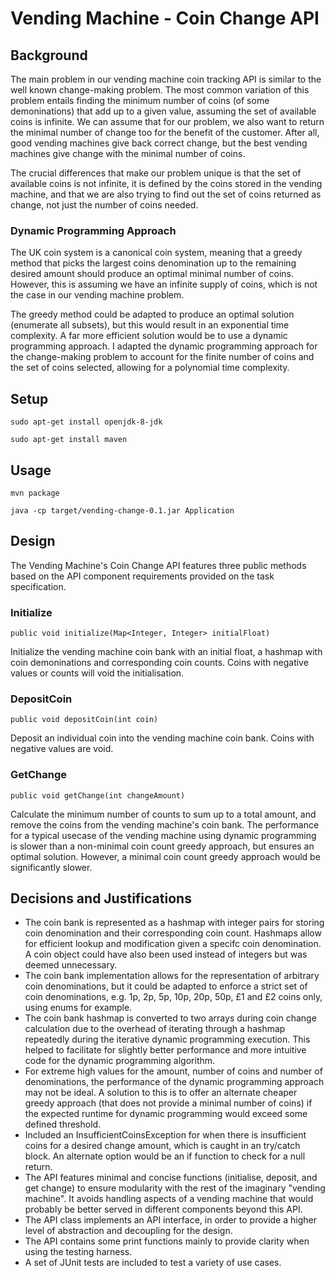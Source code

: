 # Vending Machine - Coin Change API

## Background

The main problem in our vending machine coin tracking API is similar to the well known change-making problem. The most common variation of this problem entails finding the minimum number of coins (of some demoninations) that add up to a given value, assuming the set of available coins is infinite. We can assume that for our problem, we also want to return the minimal number of change too for the benefit of the customer. After all, good vending machines give back correct change, but the best vending machines give change with the minimal number of coins.

The crucial differences that make our problem unique is that the set of available coins is not infinite, it is defined by the coins stored in the vending machine, and that we are also trying to find out the set of coins returned as change, not just the number of coins needed.

### Dynamic Programming Approach

The UK coin system is a canonical coin system, meaning that a greedy method that picks the largest coins denomination up to the remaining desired amount should produce an optimal minimal number of coins. However, this is assuming we have an infinite supply of coins, which is not the case in our vending machine problem.

The greedy method could be adapted to produce an optimal solution (enumerate all subsets), but this would result in an exponential time complexity. A far more efficient solution would be to use a dynamic programming approach. I adapted the dynamic programming approach for the change-making problem to account for the finite number of coins and the set of coins selected, allowing for a polynomial time complexity.

## Setup
`sudo apt-get install openjdk-8-jdk` 

`sudo apt-get install maven` 
## Usage
`mvn package` 

`java -cp target/vending-change-0.1.jar Application` 

## Design

The Vending Machine's Coin Change API features three public methods based on the API component requirements provided on the task specification. 

### Initialize
`public void initialize(Map<Integer, Integer> initialFloat)`

Initialize the vending machine coin bank with an initial float, a hashmap with coin demoninations and corresponding coin counts. Coins with negative values or counts will void the initialisation.

### DepositCoin
`public void depositCoin(int coin)` 

Deposit an individual coin into the vending machine coin bank. Coins with negative values are void.

### GetChange
`public void getChange(int changeAmount)` 

Calculate the minimum number of counts to sum up to a total amount, and remove the coins from the vending machine's coin bank. The performance for a typical usecase of the vending machine using dynamic programming is slower than a non-minimal coin count greedy approach, but ensures an optimal solution. However, a minimal coin count greedy approach would be significantly slower.

## Decisions and Justifications

* The coin bank is represented as a hashmap with integer pairs for storing coin denomination and their corresponding coin count. Hashmaps allow for efficient lookup and modification given a specifc coin denomination. A coin object could have also been used instead of integers but was deemed unnecessary.
* The coin bank implementation allows for the representation of arbitrary coin denominations, but it could be adapted to enforce a strict set of coin denominations, e.g. 1p, 2p, 5p, 10p, 20p, 50p, £1 and £2 coins only, using enums for example.
* The coin bank hashmap is converted to two arrays during coin change calculation due to the overhead of iterating through a hashmap repeatedly during the iterative dynamic programming execution. This helped to facilitate for slightly better performance and more intuitive code for the dynamic programming algorithm.
* For extreme high values for the amount, number of coins and number of denominations, the performance of the dynamic programming approach may not be ideal. A solution to this is to offer an alternate cheaper greedy approach (that does not provide a minimal number of coins) if the expected runtime for dynamic programming would exceed some defined threshold.
* Included an InsufficientCoinsException for when there is insufficient coins for a desired change amount, which is caught in an try/catch block. An alternate option would be an if function to check for a null return. 
* The API features minimal and concise functions (initialise, deposit, and get change) to ensure modularity with the rest of the imaginary "vending machine". It avoids handling aspects of a vending machine that would probably be better served in different components beyond this API. 
* The API class implements an API interface, in order to provide a higher level of abstraction and decoupling for the design.
* The API contains some print functions mainly to provide clarity when using the testing harness.
* A set of JUnit tests are included to test a variety of use cases.